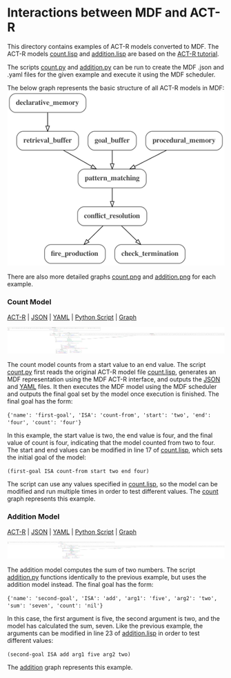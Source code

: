 # Interactions between MDF and ACT-R

This directory contains examples of ACT-R models converted to MDF. The ACT-R
models [count.lisp](./count.lisp) and [addition.lisp](addition.lisp) are based on
the [ACT-R tutorial](http://act-r.psy.cmu.edu/software/).

The scripts [count.py](count.py) and [addition.py](addition.py) can be run
to create the MDF .json and .yaml files for the given example and execute it
using the MDF scheduler.

The below graph represents the basic structure of all ACT-R models in MDF:
![actr.png](actr.png)

There are also more detailed graphs [count.png](count.png) and
[addition.png](addition.png) for each example.

### Count Model

[ACT-R](count.lisp) | [JSON](count.json) | [YAML](count.yaml) | [Python Script](count.py) | [Graph](count.png)

![count.png](count.png)

The count model counts from a start value to an end value. The script
[count.py](count.py) first reads the original ACT-R model file
[count.lisp](count.lisp), generates an MDF representation using the MDF ACT-R interface, and outputs the [JSON](count.json) and [YAML](count.yaml) files. It then executes
the MDF model using the MDF scheduler and outputs the final goal set by the
model once execution is finished. The final goal has the form:

`{'name': 'first-goal', 'ISA': 'count-from', 'start': 'two', 'end': 'four', 'count': 'four'}`

In this example, the start value is two, the end value is four, and the final
value of count is four, indicating that the model counted from two to four. The
start and end values can be modified in line 17 of [count.lisp](count.lisp),
which sets the initial goal of the model:

`(first-goal ISA count-from start two end four)`

The script can use any values specified in [count.lisp](count.lisp), so the
model can be modified and run multiple times in order to test different values.
The [count](count.png) graph represents this example.

### Addition Model

[ACT-R](addition.lisp) | [JSON](addition.json) | [YAML](addition.yaml) | [Python Script](addition.py) | [Graph](addition.png)

![addition.png](addition.png)

The addition model computes the sum of two numbers. The script
[addition.py](addition.py) functions identically to the previous example, but
uses the addition model instead. The final goal has the form:

`{'name': 'second-goal', 'ISA': 'add', 'arg1': 'five', 'arg2': 'two', 'sum': 'seven', 'count': 'nil'}`

In this case, the first argument is five, the second argument is two, and the
model has calculated the sum, seven. Like the previous example, the arguments
can be modified in line 23 of [addition.lisp](addition.lisp) in order to test
different values:

`(second-goal ISA add arg1 five arg2 two)`

The [addition](addition.png) graph represents this example.
